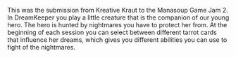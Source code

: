This was the submission from Kreative Kraut to the Manasoup Game Jam 2.
In DreamKeeper you play a little creature that is the companion of our young hero.
The hero is hunted by nightmares you have to protect her from.
At the beginning of each session you can select between different tarrot cards that influence her dreams, which gives you different abilities you can use to fight of the nightmares.
